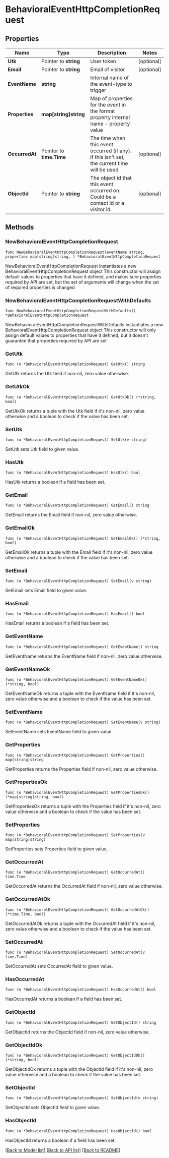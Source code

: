 # BehavioralEventHttpCompletionRequest

## Properties

Name | Type | Description | Notes
------------ | ------------- | ------------- | -------------
**Utk** | Pointer to **string** | User token | [optional] 
**Email** | Pointer to **string** | Email of visitor | [optional] 
**EventName** | **string** | Internal name of the event-type to trigger | 
**Properties** | **map[string]string** | Map of properties for the event in the format property internal name - property value | 
**OccurredAt** | Pointer to **time.Time** | The time when this event occurred (if any). If this isn&#39;t set, the current time will be used | [optional] 
**ObjectId** | Pointer to **string** | The object id that this event occurred on. Could be a contact id or a visitor id. | [optional] 

## Methods

### NewBehavioralEventHttpCompletionRequest

`func NewBehavioralEventHttpCompletionRequest(eventName string, properties map[string]string, ) *BehavioralEventHttpCompletionRequest`

NewBehavioralEventHttpCompletionRequest instantiates a new BehavioralEventHttpCompletionRequest object
This constructor will assign default values to properties that have it defined,
and makes sure properties required by API are set, but the set of arguments
will change when the set of required properties is changed

### NewBehavioralEventHttpCompletionRequestWithDefaults

`func NewBehavioralEventHttpCompletionRequestWithDefaults() *BehavioralEventHttpCompletionRequest`

NewBehavioralEventHttpCompletionRequestWithDefaults instantiates a new BehavioralEventHttpCompletionRequest object
This constructor will only assign default values to properties that have it defined,
but it doesn't guarantee that properties required by API are set

### GetUtk

`func (o *BehavioralEventHttpCompletionRequest) GetUtk() string`

GetUtk returns the Utk field if non-nil, zero value otherwise.

### GetUtkOk

`func (o *BehavioralEventHttpCompletionRequest) GetUtkOk() (*string, bool)`

GetUtkOk returns a tuple with the Utk field if it's non-nil, zero value otherwise
and a boolean to check if the value has been set.

### SetUtk

`func (o *BehavioralEventHttpCompletionRequest) SetUtk(v string)`

SetUtk sets Utk field to given value.

### HasUtk

`func (o *BehavioralEventHttpCompletionRequest) HasUtk() bool`

HasUtk returns a boolean if a field has been set.

### GetEmail

`func (o *BehavioralEventHttpCompletionRequest) GetEmail() string`

GetEmail returns the Email field if non-nil, zero value otherwise.

### GetEmailOk

`func (o *BehavioralEventHttpCompletionRequest) GetEmailOk() (*string, bool)`

GetEmailOk returns a tuple with the Email field if it's non-nil, zero value otherwise
and a boolean to check if the value has been set.

### SetEmail

`func (o *BehavioralEventHttpCompletionRequest) SetEmail(v string)`

SetEmail sets Email field to given value.

### HasEmail

`func (o *BehavioralEventHttpCompletionRequest) HasEmail() bool`

HasEmail returns a boolean if a field has been set.

### GetEventName

`func (o *BehavioralEventHttpCompletionRequest) GetEventName() string`

GetEventName returns the EventName field if non-nil, zero value otherwise.

### GetEventNameOk

`func (o *BehavioralEventHttpCompletionRequest) GetEventNameOk() (*string, bool)`

GetEventNameOk returns a tuple with the EventName field if it's non-nil, zero value otherwise
and a boolean to check if the value has been set.

### SetEventName

`func (o *BehavioralEventHttpCompletionRequest) SetEventName(v string)`

SetEventName sets EventName field to given value.


### GetProperties

`func (o *BehavioralEventHttpCompletionRequest) GetProperties() map[string]string`

GetProperties returns the Properties field if non-nil, zero value otherwise.

### GetPropertiesOk

`func (o *BehavioralEventHttpCompletionRequest) GetPropertiesOk() (*map[string]string, bool)`

GetPropertiesOk returns a tuple with the Properties field if it's non-nil, zero value otherwise
and a boolean to check if the value has been set.

### SetProperties

`func (o *BehavioralEventHttpCompletionRequest) SetProperties(v map[string]string)`

SetProperties sets Properties field to given value.


### GetOccurredAt

`func (o *BehavioralEventHttpCompletionRequest) GetOccurredAt() time.Time`

GetOccurredAt returns the OccurredAt field if non-nil, zero value otherwise.

### GetOccurredAtOk

`func (o *BehavioralEventHttpCompletionRequest) GetOccurredAtOk() (*time.Time, bool)`

GetOccurredAtOk returns a tuple with the OccurredAt field if it's non-nil, zero value otherwise
and a boolean to check if the value has been set.

### SetOccurredAt

`func (o *BehavioralEventHttpCompletionRequest) SetOccurredAt(v time.Time)`

SetOccurredAt sets OccurredAt field to given value.

### HasOccurredAt

`func (o *BehavioralEventHttpCompletionRequest) HasOccurredAt() bool`

HasOccurredAt returns a boolean if a field has been set.

### GetObjectId

`func (o *BehavioralEventHttpCompletionRequest) GetObjectId() string`

GetObjectId returns the ObjectId field if non-nil, zero value otherwise.

### GetObjectIdOk

`func (o *BehavioralEventHttpCompletionRequest) GetObjectIdOk() (*string, bool)`

GetObjectIdOk returns a tuple with the ObjectId field if it's non-nil, zero value otherwise
and a boolean to check if the value has been set.

### SetObjectId

`func (o *BehavioralEventHttpCompletionRequest) SetObjectId(v string)`

SetObjectId sets ObjectId field to given value.

### HasObjectId

`func (o *BehavioralEventHttpCompletionRequest) HasObjectId() bool`

HasObjectId returns a boolean if a field has been set.


[[Back to Model list]](../README.md#documentation-for-models) [[Back to API list]](../README.md#documentation-for-api-endpoints) [[Back to README]](../README.md)


